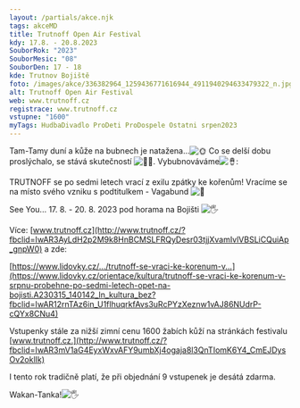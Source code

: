 ```yaml
---
layout: /partials/akce.njk
tags: akceMD
title: Trutnoff Open Air Festival
kdy: 17.8. - 20.8.2023
SouborRok: "2023"
SouborMesic: "08"
SouborDen: 17 - 18
kde: Trutnov Bojiště
foto: /images/akce/336382964_1259436771616944_4911940294633479322_n.jpg
alt: Trutnoff Open Air Festival
web: www.trutnoff.cz
registrace: www.trutnoff.cz
vstupne: "1600"
myTags: HudbaDivadlo ProDeti ProDospele Ostatni srpen2023
---
```

<!--StartFragment-->

Tam-Tamy duní a kůže na bubnech je natažena...![🌞](https://static.xx.fbcdn.net/images/emoji.php/v9/tb8/1.5/16/1f31e.png) Co se delší dobu proslýchalo, se stává skutečností ![🧘‍♂️](https://static.xx.fbcdn.net/images/emoji.php/v9/tee/1.5/16/1f9d8_200d_2642.png). Vybubnováváme![🪘](https://static.xx.fbcdn.net/images/emoji.php/v9/tb1/1.5/16/1fa98.png):

TRUTNOFF se po sedmi letech vrací z exilu zpátky ke kořenům! Vracíme se na místo svého vzniku s podtitulkem - Vagabund ![🙂](https://static.xx.fbcdn.net/images/emoji.php/v9/ta5/1.5/16/1f642.png)

See You... 17. 8. - 20. 8. 2023 pod horama na Bojišti ![🖐](https://static.xx.fbcdn.net/images/emoji.php/v9/t7d/1.5/16/1f590.png)

Více: [www.trutnoff.cz](http://www.trutnoff.cz/?fbclid=IwAR3AyLdH2p2M9k8HnBCMSLFRQyDesr03tjjXvamIvlVBSLiCQuiAp_gnpW0) a zde:

[https://www.lidovky.cz/.../trutnoff-se-vraci-ke-korenum-v...](https://www.lidovky.cz/orientace/kultura/trutnoff-se-vraci-ke-korenum-v-srpnu-probehne-po-sedmi-letech-opet-na-bojisti.A230315_140142_ln_kultura_bez?fbclid=IwAR12rnTAz6in_U1flhuqrkfAvs3uRcPYzXeznw1vAJ86NUdrP-cQYx8CNu4)

Vstupenky stále za nižší zimní cenu 1600 žabích kůží na stránkách festivalu [www.trutnoff.cz.](http://www.trutnoff.cz/?fbclid=IwAR3mV1aG4EyxWxvAFY9umbXj4ogaja8l3QnTIomK6Y4_CmEJDysOv2oklIk)

I tento rok tradičně platí, že při objednání 9 vstupenek je desátá zdarma.

Wakan-Tanka!![🖐](https://static.xx.fbcdn.net/images/emoji.php/v9/t7d/1.5/16/1f590.png)

<!--EndFragment-->